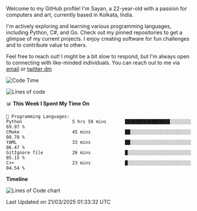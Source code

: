 Welcome to my GitHub profile! I'm Sayan, a 22-year-old with a passion for computers and art, currently based in Kolkata, India.

I'm actively exploring and learning various programming languages, including Python, C#, and Go. Check out my pinned repositories to get a glimpse of my current projects. I enjoy creating software for fun challenges and to contribute value to others.

Feel free to reach out! I might be a bit slow to respond, but I'm always open to connecting with like-minded individuals. You can reach out to me via [email](mailto:me@sayanbiswas.in) or [twitter dm](https://twitter.com/TheDankDel)

<!--START_SECTION:waka-->
![Code Time](http://img.shields.io/badge/Code%20Time-2%2C136%20hrs%201%20min-blue)

![Lines of code](https://img.shields.io/badge/From%20Hello%20World%20I%27ve%20Written-7.7%20million%20lines%20of%20code-blue)

📊 **This Week I Spent My Time On** 

```text
💬 Programming Languages: 
Python                   5 hrs 59 mins       █████████████████░░░░░░░░   69.97 % 
CMake                    45 mins             ██░░░░░░░░░░░░░░░░░░░░░░░   08.78 % 
YAML                     33 mins             ██░░░░░░░░░░░░░░░░░░░░░░░   06.47 % 
GitIgnore file           26 mins             █░░░░░░░░░░░░░░░░░░░░░░░░   05.15 % 
C++                      23 mins             █░░░░░░░░░░░░░░░░░░░░░░░░   04.54 % 
```

**Timeline**

![Lines of Code chart](https://raw.githubusercontent.com/Dank-del/Dank-del/main/assets/bar_graph.png)


 Last Updated on 21/03/2025 01:33:32 UTC
<!--END_SECTION:waka-->
